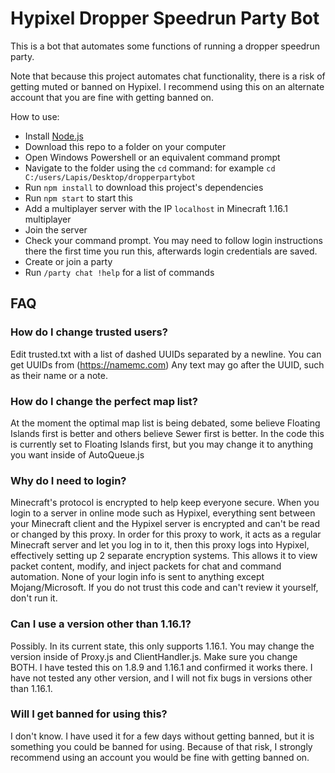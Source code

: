 # Hypixel Dropper Speedrun Party Bot
This is a bot that automates some functions of running a dropper speedrun party.

Note that because this project automates chat functionality, there is a risk of getting muted or banned on Hypixel. I recommend using this on an alternate account that you are fine with getting banned on.

How to use:
- Install [Node.js](https://nodejs.org/en/download/)
- Download this repo to a folder on your computer
- Open Windows Powershell or an equivalent command prompt
- Navigate to the folder using the `cd` command: for example `cd C:/users/Lapis/Desktop/dropperpartybot`
- Run `npm install` to download this project's dependencies
- Run `npm start` to start this
- Add a multiplayer server with the IP `localhost` in Minecraft 1.16.1 multiplayer
- Join the server
- Check your command prompt. You may need to follow login instructions there the first time you run this, afterwards login credentials are saved.
- Create or join a party
- Run `/party chat !help` for a list of commands

## FAQ
### How do I change trusted users?
Edit trusted.txt with a list of dashed UUIDs separated by a newline. You can get UUIDs from (https://namemc.com) Any text may go after the UUID, such as their name or a note.

### How do I change the perfect map list?
At the moment the optimal map list is being debated, some believe Floating Islands first is better and others believe Sewer first is better. In the code this is currently set to Floating Islands first, but you may change it to anything you want inside of AutoQueue.js

### Why do I need to login?
Minecraft's protocol is encrypted to help keep everyone secure. When you login to a server in online mode such as Hypixel, everything sent between your Minecraft client and the Hypixel server is encrypted and can't be read or changed by this proxy.
In order for this proxy to work, it acts as a regular Minecraft server and let you log in to it, then this proxy logs into Hypixel, effectively setting up 2 separate encryption systems.
This allows it to view packet content, modify, and inject packets for chat and command automation.
None of your login info is sent to anything except Mojang/Microsoft. If you do not trust this code and can't review it yourself, don't run it.

### Can I use a version other than 1.16.1?
Possibly. In its current state, this only supports 1.16.1. You may change the version inside of Proxy.js and ClientHandler.js. Make sure you change BOTH.
I have tested this on 1.8.9 and 1.16.1 and confirmed it works there. I have not tested any other version, and I will not fix bugs in versions other than 1.16.1.

### Will I get banned for using this?
I don't know. I have used it for a few days without getting banned, but it is something you could be banned for using. Because of that risk, I strongly recommend using an account you would be fine with getting banned on.
